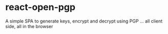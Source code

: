 # react-open-pgp

A simple SPA to generate keys, encrypt and decrypt using PGP ... all client side, all in the browser
